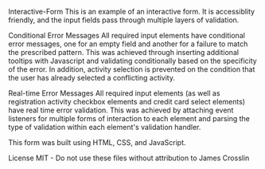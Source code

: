 Interactive-Form
This is an example of an interactive form. It is accessiblity friendly, and the input fields pass through multiple layers of validation.

Conditional Error Messages
All required input elements have conditional error messages, one for an empty field and another for a failure to match the prescribed pattern. This was achieved through inserting additional tooltips with Javascript and validating conditionally based on the specificity of the error. In addition, activity selection is prevented on the condition that the user has already selected a conflicting activity.

Real-time Error Messages
All required input elements (as well as registration activity checkbox elements and credit card select elements) have real time error validation. This was achieved by attaching event listeners for multiple forms of interaction to each element and parsing the type of validation within each element's validation handler.

This form was built using HTML, CSS, and JavaScript.

License
MIT - Do not use these files without attribution to James Crosslin

